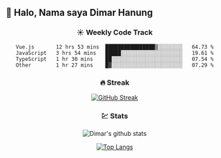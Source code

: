 ## 👋 Halo, Nama saya **Dimar Hanung**

<center>

### :sunny: Weekly Code Track
<!--START_SECTION:waka-->

```text
Vue.js       12 hrs 53 mins  ████████████████▒░░░░░░░░   64.73 %
JavaScript   3 hrs 54 mins   █████░░░░░░░░░░░░░░░░░░░░   19.61 %
TypeScript   1 hr 30 mins    ██░░░░░░░░░░░░░░░░░░░░░░░   07.54 %
Other        1 hr 27 mins    █▓░░░░░░░░░░░░░░░░░░░░░░░   07.29 %
```

<!--END_SECTION:waka-->

### :fire: Streak

[![GitHub Streak](http://github-readme-streak-stats.herokuapp.com?user=dimar-hanung)](https://git.io/streak-stats)

### :chart: Stats

![Dimar's github stats](https://github-readme-stats.vercel.app/api?username=dimar-hanung&show_icons=true&theme=vue)

[![Top Langs](https://github-readme-stats.vercel.app/api/top-langs/?username=dimar-hanung)](#)

</center>
